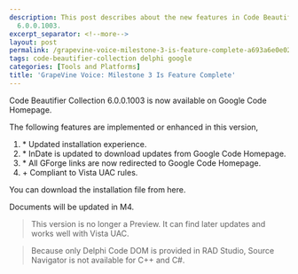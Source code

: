 ```yaml
---
description: This post describes about the new features in Code Beautifier Collection
  6.0.0.1003.
excerpt_separator: <!--more-->
layout: post
permalink: /grapevine-voice-milestone-3-is-feature-complete-a693a6e0e02e
tags: code-beautifier-collection delphi google
categories: [Tools and Platforms]
title: 'GrapeVine Voice: Milestone 3 Is Feature Complete'
---
```

Code Beautifier Collection 6.0.0.1003 is now available on Google Code Homepage.

The following features are implemented or enhanced in this version,

1. \* Updated installation experience.
1. \* InDate is updated to download updates from Google Code Homepage.
1. \* All GForge links are now redirected to Google Code Homepage.
1. \+ Compliant to Vista UAC rules.

You can download the installation file from here.

Documents will be updated in M4.

> This version is no longer a Preview. It can find later updates and works well with Vista UAC.

> Because only Delphi Code DOM is provided in RAD Studio, Source Navigator is not available for C++ and C#.
<!--more-->
